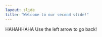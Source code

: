 ```yaml
---
layout: slide
title: "Welcome to our second slide!"
---
```

HAHAHHAHA
Use the left arrow to go back!
